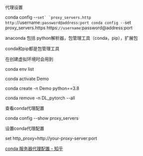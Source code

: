 代理设置

conda config --``set` `proxy_servers.http http:``//username``:password@address:port
conda config --``set` `proxy_servers.https https:``//username``:password@address:port



anaconda 包括 python解析器，包管理工具（conda，pip），扩展包

conda和pip都是包管理工具

在创建虚拟环境时会用到





conda env list 

conda activate Demo

conda create -n Demo  python==3.8

conda remove -n DL_pytorch --all





查看conda代理配置

conda config --show proxy_servers

设置conda代理配置

set http_proxy=http://your-proxy-server:port



[conda 服务器代理配置 - 知乎](https://zhuanlan.zhihu.com/p/419431018)
